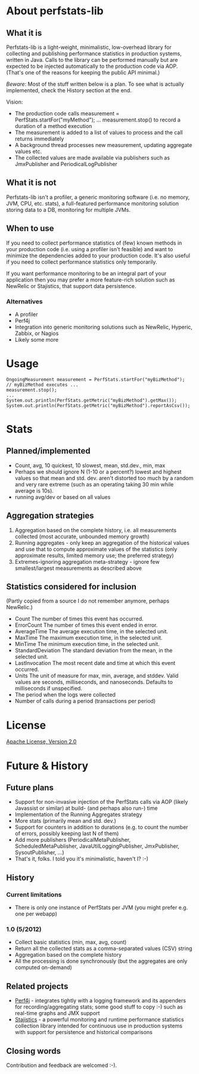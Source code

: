 About perfstats-lib
===========

What it is
--------

Perfstats-lib is a light-weight, minimalistic, low-overhead library for collecting and publishing performance statistics 
in production systems, written in Java. Calls to the library can be performed manually but are expected to be injected 
automatically to the production code via AOP. (That's one of the reasons for keeping the public API minimal.)

*Beware*: Most of the stuff written below is a plan. To see what is actually implemented, check the History section at the end.

Vision:

- The production code calls measurement = PerfStats.startFor("myMethod"); ... measurement.stop() to record a duration
	of a method execution
- The measurement is added to a list of values to process and the call returns immediately
- A background thread processes new measurement, updating aggregate values etc.
- The collected values are made available via publishers such as JmxPublisher and PeriodicalLogPublisher

What it is not
-----------

Perfstats-lib isn't a profiler, a generic monitoring software (i.e. no memory, JVM, CPU, etc. stats), a full-featured performance
monitoring solution storing data to a DB, monitoring for multiple JVMs.

When to use
----------

If you need to collect performance statistics of (few) known methods in your production code
(i.e. using a profiler isn't feasible) and want to minimize the dependencies added to your production code.
It's also useful if you need to collect performance statistics only temporarily.

If you want performance monitoring to be an integral part of your application then you may prefer a more
feature-rich solution such as NewRelic or Stajistics, that support data persistence.

### Alternatives

- A profiler
- Perf4j
- Integration into generic monitoring solutions such as NewRelic, Hyperic, Zabbix, or Nagios
- Likely some more

Usage
====

```
OngoingMeasurement measurement = PerfStats.startFor("myBizMethod");
// myBizMethod executes ...
measurement.stop();
...
System.out.println(PerfStats.getMetric("myBizMethod").getMax());
System.out.println(PerfStats.getMetric("myBizMethod").reportAsCsv());
```

Stats
====

Planned/implemented
------------------

- Count, avg, 10 quickest, 10 slowest, mean, std.dev., min, max
- Perhaps we should ignore N (1-10 or a percent?) lowest and highest values so that mean and std. dev. aren't distorted too much
 by a random and very rare extreme (such as an operating taking 30 min while average is 10s).
- running avg/dev or based on all values

Aggregation strategies
------------------

1. Aggregation based on the complete history, i.e. all measurements collected (most accurate, unbounded memory growth)
2. Running aggregates - only keep an aggregation of the historical values and use that to compute approximate values of the  statistics
    (only approximate results, limited memory use; the preferred strategy)
3. Extremes-ignoring aggregation meta-strategy - ignore few smallest/largest measurements as described above

Statistics considered for inclusion
---------------------------

(Partly copied from a source I do not remember anymore, perhaps NewRelic.)

- Count	The number of times this event has occurred.
- ErrorCount	The number of times this event ended in error.
- AverageTime	The average execution time, in the selected unit.
- MaxTime	The maximum execution time, in the selected unit.
- MinTime	The minimum execution time, in the selected unit.
- StandardDeviation	The standard deviation from the mean, in the selected unit.
- LastInvocation	The most recent date and time at which this event occurred.
- Units	The unit of measure for max, min, average, and stddev. Valid values are seconds, milliseconds, and nanoseconds. Defaults to milliseconds if unspecified.
- The period when the logs were collected
- Number of calls during a period (transactions per period)

License
=====

[Apache License, Version 2.0](http://www.apache.org/licenses/LICENSE-2.0.html)

Future & History
==========

Future plans
----------

- Support for non-invasive injection of the PerfStats calls via AOP (likely Javassist or similar) at build- (and perhaps also run-) time
- Implementation of the Running Aggregates strategy
- More stats (primarily mean and std. dev.)
- Support for counters in addition to durations (e.g. to count the number of errors, possibly keeping last N of them)
- Add more publishers (PeriodicalMetaPublisher, ScheduledMetaPublisher, JavaUtilLoggingPublisher, JmxPublisher, SysoutPublisher, ...)
- That's it, folks. I told you it's minimalistic, haven't I? :-)

History
------

### Current limitations

- There is only one instance of PerfStats per JVM (you might prefer e.g. one per webapp)

### 1.0 (5/2012)

- Collect basic statistics (min, max, avg, count)
- Return all the collected stats as a comma-separated values (CSV) string
- Aggregation based on the complete history
- All the processing is done synchronously (but the aggregates are only computed on-demand)

Related projects
-------------

- [Perf4j](http://perf4j.codehaus.org/) - integrates tightly with a logging framework and its appenders for recording/aggregating stats; 
   some good stuff to copy :-) such as real-time graphs and JMX support
- [Stajistics](http://code.google.com/p/stajistics/wiki/Introduction) - a powerful monitoring and runtime performance statistics collection library
   intended for continuous use in production systems with support for persistence and historical comparisons
   
Closing words
-----------

Contribution and feedback are welcomed :-).
